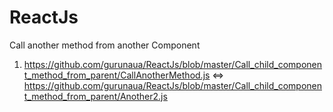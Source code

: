 # ReactJs
Call another method from another Component
1. https://github.com/gurunaua/ReactJs/blob/master/Call_child_component_method_from_parent/CallAnotherMethod.js <=> https://github.com/gurunaua/ReactJs/blob/master/Call_child_component_method_from_parent/Another2.js
